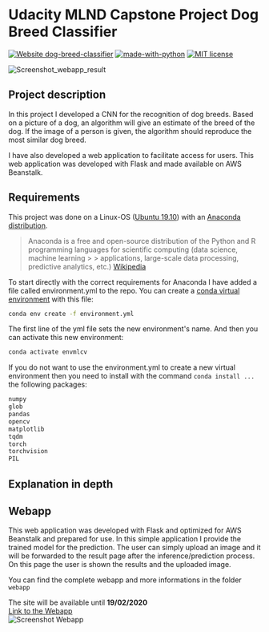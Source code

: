 # Udacity MLND Capstone Project Dog Breed Classifier

[![Website dog-breed-classifier](https://img.shields.io/website-up-down-green-red/http/shields.io.svg?style=flat-square&logo=appveyor)](http://dog-breed-classifier.us-east-1.elasticbeanstalk.com/index)
[![made-with-python](https://img.shields.io/badge/Made%20with-Python-1f425f.svg?style=flat-square&logo=appveyor)](https://www.python.org/)
[![MIT license](https://img.shields.io/badge/License-MIT-blue.svg?style=flat-square&logo=appveyor)](https://lbesson.mit-license.org/)

![Screenshot_webapp_result](https://user-images.githubusercontent.com/32474126/74354084-21d43580-4dbb-11ea-8209-4e03e9e0ecb4.png)

## Project description

In this project I developed a CNN for the recognition of dog breeds.
Based on a picture of a dog, an algorithm will give an estimate of the breed of the dog.
If the image of a person is given, the algorithm should reproduce the most similar dog breed.

I have also developed a web application to facilitate access for users. This web application was developed with Flask and made available on AWS Beanstalk.

## Requirements

This project was done on a Linux-OS ([Ubuntu 19.10](https://ubuntu.com/download/desktop)) with an [Anaconda distribution](https://www.anaconda.com/).

> Anaconda is a free and open-source distribution of the Python and R programming languages for scientific computing (data science, machine learning > > applications, large-scale data processing, predictive analytics, etc.)
> [Wikipedia](https://en.wikipedia.org/wiki/Anaconda_(Python_distribution))

To start directly with the correct requirements for Anaconda I have added a file called environment.yml to the repo. You can create a
[conda virtual environment](https://docs.conda.io/projects/conda/en/latest/user-guide/tasks/manage-environments.html) with this file:

```bash
conda env create -f environment.yml
```

The first line of the yml file sets the new environment's name.
And then you can activate this new environment:

```bash
conda activate envmlcv
```

If you do not want to use the environment.yml to create a new virtual environment then you need to install with the command `conda install ...` the following packages:

```bash
numpy
glob
pandas
opencv
matplotlib
tqdm
torch
torchvision
PIL
```

## Explanation in depth

## Webapp

This web application was developed with Flask and optimized for AWS Beanstalk and prepared for use. In this simple application I provide the trained model for the prediction. The user can simply upload an image and it will be forwarded to the result page after the inference/prediction process. On this page the user is shown the results and the uploaded image.

You can find the complete webapp and more informations in the folder `webapp`

The site will be available until __19/02/2020__  
[Link to the Webapp](http://dog-breed-classifier.us-east-1.elasticbeanstalk.com/index)  
![Screenshot Webapp](https://user-images.githubusercontent.com/32474126/74352894-72e32a00-4db9-11ea-8f9d-fd0261802ad9.png)
